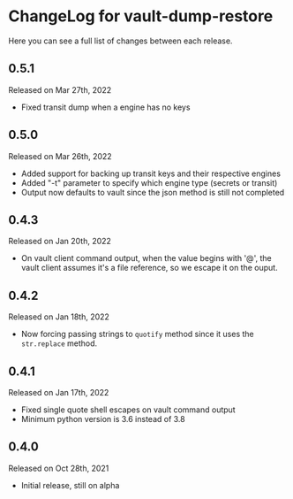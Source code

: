 # ChangeLog for vault-dump-restore

Here you can see a full list of changes between each release.

## 0.5.1

Released on Mar 27th, 2022

* Fixed transit dump when a engine has no keys

## 0.5.0

Released on Mar 26th, 2022

* Added support for backing up transit keys and their respective engines
* Added "-t" parameter to specify which engine type (secrets or transit)
* Output now defaults to vault since the json method is still not completed

## 0.4.3

Released on Jan 20th, 2022

* On vault client command output, when the value begins with '@',
  the vault client assumes it's a file reference, so we escape it
  on the ouput.

## 0.4.2

Released on Jan 18th, 2022

* Now forcing passing strings to `quotify` method since it uses the
  `str.replace` method.

## 0.4.1

Released on Jan 17th, 2022

* Fixed single quote shell escapes on vault command output
* Minimum python version is 3.6 instead of 3.8

## 0.4.0

Released on Oct 28th, 2021

* Initial release, still on alpha
